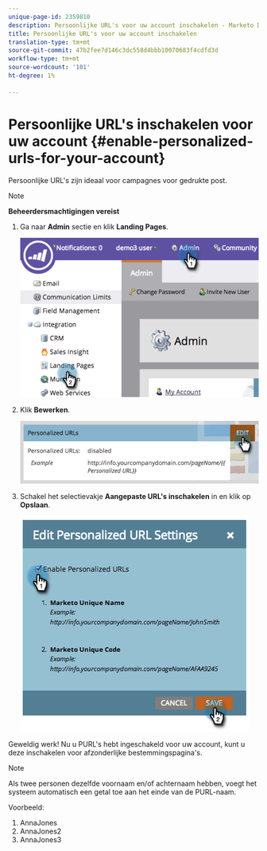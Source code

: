 ```yaml
---
unique-page-id: 2359810
description: Persoonlijke URL's voor uw account inschakelen - Marketo Docs - Productdocumentatie
title: Persoonlijke URL's voor uw account inschakelen
translation-type: tm+mt
source-git-commit: 47b2fee7d146c3dc558d4bbb10070683f4cdfd3d
workflow-type: tm+mt
source-wordcount: '101'
ht-degree: 1%

---
```



# Persoonlijke URL&#39;s inschakelen voor uw account {#enable-personalized-urls-for-your-account}

Persoonlijke URL&#39;s zijn ideaal voor campagnes voor gedrukte post.

>[!NOTE]
>
>**Beheerdersmachtigingen vereist**

1. Ga naar **Admin** sectie en klik **Landing Pages**.

   ![](assets/image2014-9-18-13-3a29-3a49.png)

1. Klik **Bewerken**.

   ![](assets/image2014-9-18-13-3a29-3a58.png)

1. Schakel het selectievakje **Aangepaste URL&#39;s inschakelen** in en klik op **Opslaan**.

   ![](assets/image2014-9-18-13-3a30-3a6.png)

Geweldig werk! Nu u PURL&#39;s hebt ingeschakeld voor uw account, kunt u deze inschakelen voor afzonderlijke bestemmingspagina&#39;s.

>[!NOTE]
>
>Als twee personen dezelfde voornaam en/of achternaam hebben, voegt het systeem automatisch een getal toe aan het einde van de PURL-naam.
>
>Voorbeeld:
>
>1. AnnaJones
>1. AnnaJones2
>1. AnnaJones3

>



